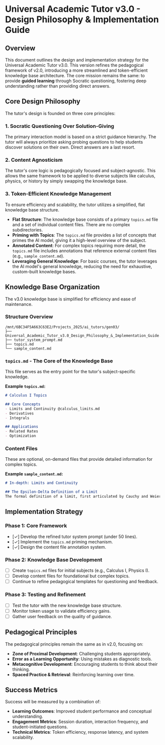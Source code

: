 # Universal Academic Tutor v3.0 - Design Philosophy & Implementation Guide

## Overview

This document outlines the design and implementation strategy for the Universal Academic Tutor v3.0. This version refines the pedagogical framework of v2.0, introducing a more streamlined and token-efficient knowledge base architecture. The core mission remains the same: to provide **guided learning** through Socratic questioning, fostering deep understanding rather than providing direct answers.

## Core Design Philosophy

The tutor's design is founded on three core principles:

### 1. Socratic Questioning Over Solution-Giving
The primary interaction model is based on a strict guidance hierarchy. The tutor will always prioritize asking probing questions to help students discover solutions on their own. Direct answers are a last resort.

### 2. Content Agnosticism
The tutor's core logic is pedagogically focused and subject-agnostic. This allows the same framework to be applied to diverse subjects like calculus, physics, or history by simply swapping the knowledge base.

### 3. Token-Efficient Knowledge Management
To ensure efficiency and scalability, the tutor utilizes a simplified, flat knowledge base structure.
- **Flat Structure**: The knowledge base consists of a primary `topics.md` file and a set of individual content files. There are no complex subdirectories.
- **Priming with Topics**: The `topics.md` file provides a list of concepts that primes the AI model, giving it a high-level overview of the subject.
- **Annotated Content**: For complex topics requiring more detail, the `topics.md` file includes annotations that reference external content files (e.g., `sample_content.md`).
- **Leveraging General Knowledge**: For basic courses, the tutor leverages the AI model's general knowledge, reducing the need for exhaustive, custom-built knowledge bases.

## Knowledge Base Organization

The v3.0 knowledge base is simplified for efficiency and ease of maintenance.

### Structure Overview
```
/mnt/6BC34F5A663C63E2/Projects_2025/ai_tutors/gen03/
├── Universal_Academic_Tutor_v3.0_Design_Philosophy_&_Implementation_Guide.md
├── tutor_system_prompt.md
├── topics.md
└── sample_content.md
```

### `topics.md` - The Core of the Knowledge Base
This file serves as the entry point for the tutor's subject-specific knowledge.

**Example `topics.md`:**
```markdown
# Calculus I Topics

## Core Concepts
- Limits and Continuity @calculus_limits.md
- Derivatives
- Integrals

## Applications
- Related Rates
- Optimization
```

### Content Files
These are optional, on-demand files that provide detailed information for complex topics.

**Example `sample_content.md`:**
```markdown
# In-depth: Limits and Continuity

## The Epsilon-Delta Definition of a Limit
The formal definition of a limit, first articulated by Cauchy and Weierstrass, is a cornerstone of rigorous calculus...
```

## Implementation Strategy

### Phase 1: Core Framework
- [✓] Develop the refined tutor system prompt (under 50 lines).
- [✓] Implement the `topics.md` priming mechanism.
- [✓] Design the content file annotation system.

### Phase 2: Knowledge Base Development
- [ ] Create `topics.md` files for initial subjects (e.g., Calculus I, Physics I).
- [ ] Develop content files for foundational but complex topics.
- [ ] Continue to refine pedagogical templates for questioning and feedback.

### Phase 3: Testing and Refinement
- [ ] Test the tutor with the new knowledge base structure.
- [ ] Monitor token usage to validate efficiency gains.
- [ ] Gather user feedback on the quality of guidance.

## Pedagogical Principles

The pedagogical principles remain the same as in v2.0, focusing on:
- **Zone of Proximal Development**: Challenging students appropriately.
- **Error as a Learning Opportunity**: Using mistakes as diagnostic tools.
- **Metacognitive Development**: Encouraging students to think about their thinking.
- **Spaced Practice & Retrieval**: Reinforcing learning over time.

## Success Metrics

Success will be measured by a combination of:
- **Learning Outcomes**: Improved student performance and conceptual understanding.
- **Engagement Metrics**: Session duration, interaction frequency, and student-initiated questions.
- **Technical Metrics**: Token efficiency, response latency, and system scalability.
